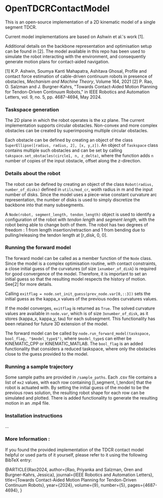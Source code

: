 # OpenTDCRContactModel

This is an open-source implementation of a 2D kinematic model of a single segment TDCR. 


Current model implementations are based on Ashwin et al.'s work [1]. 

Additional details on the backbone representation and optimisation setup can be found in [2]. The model available in this repo has been used to simulate the robot interacting with the environment, and consequently generate motion plans for contact-aided navigation.

[1] K.P. Ashwin, Soumya Kanti Mahapatra, Ashitava Ghosal, Profile and contact force estimation of cable-driven continuum robots in presence of obstacles, _Mechanism and Machine Theory_, Volume 164, 2021
[2] P. Rao, O. Salzman and J. Burgner-Kahrs, "Towards Contact-Aided Motion Planning for Tendon-Driven Continuum Robots," in IEEE Robotics and Automation Letters, vol. 9, no. 5, pp. 4687-4694, May 2024.

### Taskspace generation
The 2D plane in which the robot operates is the xz plane. 
The current implementation supports circular obstacles. Non-convex and more complex obstacles can be created by superimposing multiple circular obstacles. 

Each obstacle can be defined by creating an object of the class `SuperEllipse([radius, radius, 2], [x, y,z])`. An object of `Taskspace` class contains multiple such obstacles and can be set by calling `takspace.set_obstacles(circle1, n, z_delta)`, where the function adds `n` number of copies of the input obstacle, offset along the z-direction. 



### Details about the robot
The robot can be defined by creating an object of the class `Robot(radius, number_of_disks)` defined in `utils/mod_cr`, woith radius in m and the input number of disks. Since the model uses a piece-wise constant curvature arc representation, the number of disks is used to simply discretize the backbone into that many subsegments.  

A `Node(robot, segment_length, tendon_length)` object is used to identify a configuration of the robot with _tendon length_ and _segment length_, with the robot being able to change both of them. The robot has two degrees of freedom : 1 from length insertion/retraction and 1 from bending due to pulling/releasing the tendon length at [r_disk, 0, 0]. 


### Running the forward model
The forward model can be called as a member function of the `Node` class. Since the model is a complex optimisation routine, with contact constraints, a close initial guess of the curvatures (of size `1xnumber_of_disk`) is required for good convergence of the model. 
Therefore, it is important to set an initial guess so that the resulting model respects the history of motion. See[2] for more details. 

Calling `exitflag = node.set_init_guess(prev_node.var[0,::3])` sets the initial guess as the kappa_x values of the previous nodes curvatures values. 

If the model converges, `exitflag` is returned as `True`. The solved curvature values are available in `node.var`, which is of size `3xnumber_of_disk`, as it stores (kappa_x, kappa_y, tau) for each subsegment. This functionality has been retained for future 3D extension of the model. 

The forward model can be called by `node.run_forward_model(taskspace, bool_flag, "$model_type$")`, where `$model_type$` can either be KINEMATIC_CPP or KINEMATIC_MATLAB. The `bool_flag` is an added functionality that considers a reduced taskspace, where only the obstacles close to the guess provided to the model. 

### Running a sample trajectory
Some sample paths are provided in `/sample_paths`. Each .csv file contains a list of `mx2` values, with each row containing [l_segment, l_tendon] that the robot is actuated with. By setting the initial guess of the model to be the previous rows solution, the resulting robot shape for each row can be simulated and plotted. There is added functionality to generate the resulting motion in an .mp4 file. 

### Installation instructions

...


### More Information : 
If you found the provided implementation of the TDCR contact model helpful or used parts of it yourself, please refer to it using the following BibTeX entry:

@ARTICLE{Rao2024,
  author={Rao, Priyanka and Salzman, Oren and Burgner-Kahrs, Jessica},
  journal={IEEE Robotics and Automation Letters}, 
  title={Towards Contact-Aided Motion Planning for Tendon-Driven Continuum Robots}, 
  year={2024},
  volume={9},
  number={5},
  pages={4687-4694},
}
